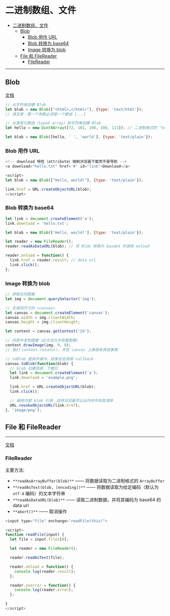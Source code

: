 # 二进制数组、文件

- [二进制数组、文件](#二进制数组文件)
  - [Blob](#blob)
    - [Blob 用作 URL](#blob-用作-url)
    - [Blob 转换为 base64](#blob-转换为-base64)
    - [Image 转换为 blob](#image-转换为-blob)
  - [File 和 FileReader](#file-和-filereader)
    - [FileReader](#filereader)

---

## Blob

[文档](https://zh.javascript.info/blob)

```JavaScript
// 从字符串创建 Blob
let blob = new Blob(["<html>…</html>"], {type: 'text/html'});
// 请注意：第一个参数必须是一个数组 [...]
```

```JavaScript
// 从类型化数组（typed array）和字符串创建 Blob
let hello = new Uint8Array([72, 101, 108, 108, 111]); // 二进制格式的 "hello"

let blob = new Blob([hello, ' ', 'world'], {type: 'text/plain'});
```

### Blob 用作 URL

```JavaScript
<!-- download 特性（attribute）强制浏览器下载而不是导航 -->
<a download="hello.txt" href='#' id="link">Download</a>

<script>
let blob = new Blob(["Hello, world!"], {type: 'text/plain'});

link.href = URL.createObjectURL(blob);
</script>
```

### Blob 转换为 base64

```JavaScript
let link = document.createElement('a');
link.download = 'hello.txt';

let blob = new Blob(['Hello, world!'], {type: 'text/plain'});

let reader = new FileReader();
reader.readAsDataURL(blob); // 将 Blob 转换为 base64 并调用 onload

reader.onload = function() {
  link.href = reader.result; // data url
  link.click();
};
```

### Image 转换为 blob

```JavaScript
// 获取任何图像
let img = document.querySelector('img');

// 生成同尺寸的 <canvas>
let canvas = document.createElement('canvas');
canvas.width = img.clientWidth;
canvas.height = img.clientHeight;

let context = canvas.getContext('2d');

// 向其中复制图像（此方法允许剪裁图像）
context.drawImage(img, 0, 0);
// 我们 context.rotate()，并在 canvas 上做很多其他事情

// toBlob 是异步操作，结束后会调用 callback
canvas.toBlob(function(blob) {
  // blob 创建完成，下载它
  let link = document.createElement('a');
  link.download = 'example.png';

  link.href = URL.createObjectURL(blob);
  link.click();

  // 删除内部 blob 引用，这样浏览器可以从内存中将其清除
  URL.revokeObjectURL(link.href);
}, 'image/png');
```

## File 和 FileReader

---

[文档](https://zh.javascript.info/file)

### FileReader

主要方法:

- `**readAsArrayBuffer(blob)**` —— 将数据读取为二进制格式的 `ArrayBuffer`
- `**readAsText(blob, [encoding])**` —— 将数据读取为给定编码（默认为 `utf-8` 编码）的文本字符串
- `**readAsDataURL(blob)**` —— 读取二进制数据，并将其编码为 base64 的 data url
- `**abort()**` —— 取消操作

```JavaScript
<input type="file" onchange="readFile(this)">

<script>
function readFile(input) {
  let file = input.files[0];

  let reader = new FileReader();

  reader.readAsText(file);

  reader.onload = function() {
    console.log(reader.result);
  };

  reader.onerror = function() {
    console.log(reader.error);
  };

}
</script>
```
